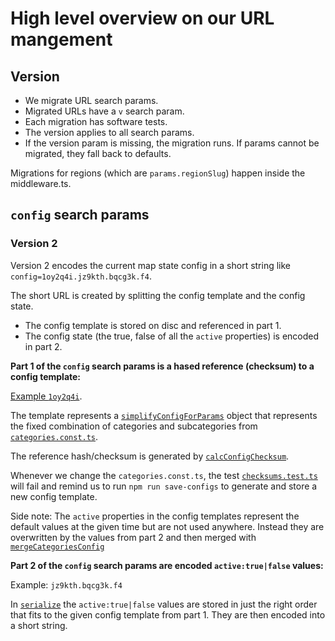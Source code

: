 # High level overview on our URL mangement

## Version

- We migrate URL search params.
- Migrated URLs have a `v` search param.
- Each migration has software tests.
- The version applies to all search params.
- If the version param is missing, the migration runs. If params cannot be migrated, they fall back to defaults.

Migrations for regions (which are `params.regionSlug`) happen inside the middleware.ts.

## `config` search params

### Version 2

Version 2 encodes the current map state config in a short string like `config=1oy2q4i.jz9kth.bqcg3k.f4`.

The short URL is created by splitting the config template and the config state.

- The config template is stored on disc and referenced in part 1.
- The config state (the true, false of all the `active` properties) is encoded in part 2.

**Part 1 of the `config` search params is a hased reference (checksum) to a config template:**

[Example `1oy2q4i`](./v2/configs/_1oy2q4i.ts).

The template represents a [`simplifyConfigForParams`](./utils/simplifyConfigForParams.ts) object that represents the fixed combination of categories and subcategories from [`categories.const.ts`](/src/app/regionen/[regionSlug]/_mapData/mapDataCategories/categories.const.ts).

The reference hash/checksum is generated by [`calcConfigChecksum`](./v2/lib.ts).

Whenever we change the `categories.const.ts`, the test [`checksums.test.ts`](./v2/tests/checksums.test.ts) will fail and remind us to run `npm run save-configs` to generate and store a new config template.

Side note: The `active` properties in the config templates represent the default values at the given time but are not used anywhere. Instead they are overwritten by the values from part 2 and then merged with [`mergeCategoriesConfig`](./utils/mergeCategoriesConfig.ts)

**Part 2 of the `config` search params are encoded `active:true|false` values:**

Example: `jz9kth.bqcg3k.f4`

In [`serialize`](./v2/serialize.ts) the `active:true|false` values are stored in just the right order that fits to the given config template from part 1. They are then encoded into a short string.
